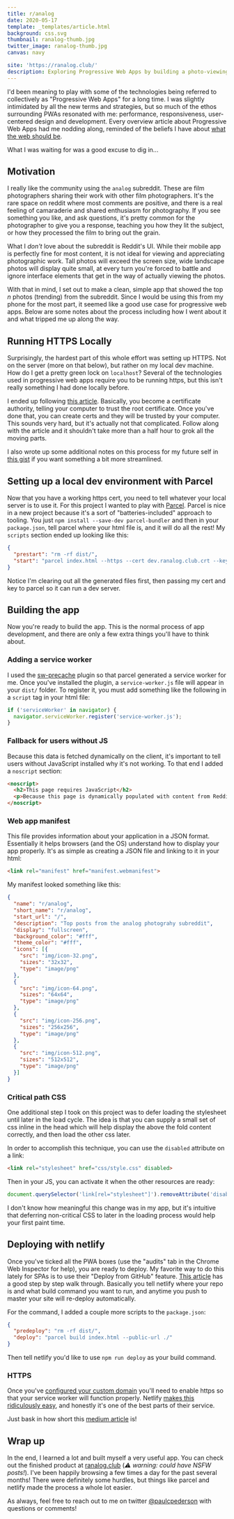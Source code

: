 ```yaml
---
title: r/analog
date: 2020-05-17
template: _templates/article.html
background: css.svg
thumbnail: ranalog-thumb.jpg
twitter_image: ranalog-thumb.jpg
canvas: navy

site: 'https://ranalog.club/'
description: Exploring Progressive Web Apps by building a photo-viewing application for a popular subreddit.
---
```


I'd been meaning to play with some of the technologies being referred to collectively as "Progressive Web Apps" for a long time. I was slightly intimidated by all the new terms and strategies, but so much of the ethos surrounding PWAs resonated with me: performance, responsiveness, user-centered design and development. Every overview article about Progressive Web Apps had me nodding along, reminded of the beliefs I have about [what the web should be](./what-the-web-should-be).

What I was waiting for was a good excuse to dig in...

## Motivation

I really like the community using the `analog` subreddit. These are film photographers sharing their work with other film photographers. It's the rare space on reddit where most comments are positive, and there is a real feeling of camaraderie and shared enthusiasm for photography. If you see something you like, and ask questions, it's pretty common for the photographer to give you a response, teaching you how they lit the subject, or how they processed the film to bring out the grain.

What I _don't_ love about the subreddit is Reddit's UI. While their mobile app is perfectly fine for most content, it is not ideal for viewing and appreciating photographic work. Tall photos will exceed the screen size, wide landscape photos will display quite small, at every turn you're forced to battle and ignore interface elements that get in the way of actually viewing the photos.

With that in mind, I set out to make a clean, simple app that showed the top _n_ photos (trending) from the subreddit. Since I would be using this from my phone for the most part, it seemed like a good use case for progressive web apps. Below are some notes about the process including how I went about it and what tripped me up along the way.

## Running HTTPS Locally

Surprisingly, the hardest part of this whole effort was setting up HTTPS. Not on the server (more on that below), but rather on my local dev machine. How do I get a pretty green lock on `localhost`? Several of the technologies used in progressive web apps require you to be running https, but this isn't really something I had done locally before.

I ended up following [this article](https://deliciousbrains.com/ssl-certificate-authority-for-local-https-development/). Basically, you become a certificate authority, telling your computer to trust the root certificate. Once you've done that, you can create certs and they will be trusted by your computer. This sounds very hard, but it's actually not that complicated. Follow along with the article and it shouldn't take more than a half hour to grok all the moving parts.

I also wrote up some additional notes on this process for my future self in [this gist](https://gist.github.com/paulcpederson/6e2ff7e85d396e4df007e8a5a00e8a1b) if you want something a bit more streamlined.

## Setting up a local dev environment with Parcel

Now that you have a working https cert, you need to tell whatever your local server is to use it. For this project I wanted to play with [Parcel](https://parceljs.org/). Parcel is nice in a new project because it's a sort of "batteries-included" approach to tooling. You just `npm install --save-dev parcel-bundler` and then in your `package.json`, tell parcel where your html file is, and it will do all the rest! My `scripts` section ended up looking like this:

``` json
{
  "prestart": "rm -rf dist/",
  "start": "parcel index.html --https --cert dev.ranalog.club.crt --key dev.ranalog.club.key"
}
```

Notice I'm clearing out all the generated files first, then passing my cert and key to parcel so it can run a dev server.

## Building the app

Now you're ready to build the app. This is the normal process of app development, and there are only a few extra things you'll have to think about.

### Adding a service worker

I used the [sw-precache](https://www.npmjs.com/package/parcel-plugin-sw-precache) plugin so that parcel generated a service worker for me. Once you've installed the plugin, a `service-worker.js` file will appear in your `dist/` folder. To register it, you must add something like the following in a `script` tag in your html file:

```js
if ('serviceWorker' in navigator) {
  navigator.serviceWorker.register('service-worker.js');
}
```

### Fallback for users without JS

Because this data is fetched dynamically on the client, it's important to tell users without JavaScript installed why it's not working. To that end I added a `noscript` section:

```html
<noscript>
  <h2>This page requires JavaScript</h2>
  <p>Because this page is dynamically populated with content from Reddit, it requires JavaScript to be turned on to fetch the latest content.</p>
</noscript>
```

### Web app manifest

This file provides information about your application in a JSON format. Essentially it helps browsers (and the OS) understand how to display your app properly. It's as simple as creating a JSON file and linking to it in your html:

```html
<link rel="manifest" href="manifest.webmanifest">
```

My manifest looked something like this:

```json
{
  "name": "r/analog",
  "short_name": "r/analog",
  "start_url": "/",
  "description": "Top posts from the analog photograhy subreddit",
  "display": "fullscreen",
  "background_color": "#fff",
  "theme_color": "#fff",
  "icons": [{
    "src": "img/icon-32.png",
    "sizes": "32x32",
    "type": "image/png"
  },
  {
    "src": "img/icon-64.png",
    "sizes": "64x64",
    "type": "image/png"
  },
  {
    "src": "img/icon-256.png",
    "sizes": "256x256",
    "type": "image/png"
  },
  {
    "src": "img/icon-512.png",
    "sizes": "512x512",
    "type": "image/png"
  }]
}
```

### Critical path CSS

One additional step I took on this project was to defer loading the stylesheet until later in the load cycle. The idea is that you can supply a small set of css inline in the head which will help display the above the fold content correctly, and then load the other css later.

In order to accomplish this technique, you can use the `disabled` attribute on a link:

```html
<link rel="stylesheet" href="css/style.css" disabled>
```

Then in your JS, you can activate it when the other resources are ready:

```js
document.querySelector('link[rel="stylesheet"]').removeAttribute('disabled')
```

I don't know how meaningful this change was in my app, but it's intuitive that deferring non-critical CSS to later in the loading process would help your first paint time.

## Deploying with netlify

Once you've ticked all the PWA boxes (use the "audits" tab in the Chrome Web Inspector for help), you are ready to deploy. My favorite way to do this lately for SPAs is to use their "Deploy from GitHub" feature. [This article](https://www.netlify.com/blog/2016/09/29/a-step-by-step-guide-deploying-on-netlify/) has a good step by step walk through. Basically you tell netlify where your repo is and what build command you want to run, and anytime you push to master your site will re-deploy automatically.

For the command, I added a couple more scripts to the `package.json`:

```json
{
  "predeploy": "rm -rf dist/",
  "deploy": "parcel build index.html --public-url ./"
}
```

Then tell netlify you'd like to use `npm run deploy` as your build command.

### HTTPS

Once you've [configured your custom domain](https://docs.netlify.com/domains-https/custom-domains/) you'll need to enable https so that your service worker will function properly. Netlify [makes this ridiculously easy](https://www.netlify.com/blog/2016/01/15/free-ssl-on-custom-domains/), and honestly it's one of the best parts of their service.

Just bask in how short this [medium article](https://medium.com/@m_nakamura145/enable-https-on-netlify-37e9d47fa6f7) is!

## Wrap up

In the end, I learned a lot and built myself a very useful app. You can check out the finished product at [ranalog.club](https://ranalog.club/) (_⚠️ warning: could have NSFW posts!_). I've been happily browsing a few times a day for the past several months! There were definitely some hurdles, but things like parcel and netlify made the process a whole lot easier.

As always, feel free to reach out to me on twitter [@paulcpederson](https://twitter.com/paulcpederson) with questions or comments!

